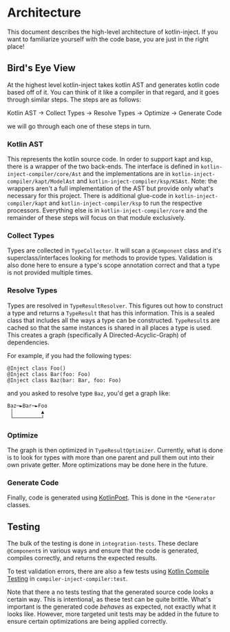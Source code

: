 # Architecture

This document describes the high-level architecture of kotlin-inject. If you want to familiarize yourself with the code
base, you are just in the right place!

## Bird's Eye View

At the highest level kotlin-inject takes kotlin AST and generates kotlin code based off of it. You can think of it like
a compiler in that regard, and it goes through similar steps. The steps are as follows:

Kotlin AST -> Collect Types -> Resolve Types -> Optimize -> Generate Code

we will go through each one of these steps in turn.

### Kotlin AST

This represents the kotlin source code. In order to support kapt and ksp, there is a wrapper of the two back-ends. The
interface is defined in `kotlin-inject-compiler/core/Ast` and the implementations are in
`kotlin-inject-compiler/kapt/ModelAst` and `kotlin-inject-compiler/ksp/KSAst`. Note: the wrappers aren't a full
implementation of the AST but provide only what's necessary for this project. There is additional glue-code in
`kotlin-inject-compiler/kapt` and `kotlin-inject-compiler/ksp` to run the respective processors. Everything else is in
`kotlin-inject-compiler/core` and the remainder of these steps will focus on that module exclusively.

### Collect Types

Types are collected in `TypeCollector`. It will scan a `@Component` class and it's superclass/interfaces looking for
methods to provide types. Validation is also done here to ensure a type's scope annotation correct and that a type is
not provided multiple times.

### Resolve Types

Types are resolved in `TypeResultResolver`. This figures out how to construct a type and returns a `TypeResult` that has
this information. This is a sealed class that includes all the ways a type can be constructed. `TypeResult`s are cached
so that the same instances is shared in all places a type is used. This creates a graph
(specifically A Directed-Acyclic-Graph) of dependencies.

For example, if you had the following types:

```
@Inject class Foo()
@Inject class Bar(foo: Foo)
@Inject class Baz(bar: Bar, foo: Foo)
```

and you asked to resolve type `Baz`, you'd get a graph like:

```
Baz─►Bar─►Foo
 │         ▲
 └─────────┘
```

### Optimize

The graph is then optimized in `TypeResultOptimizer`. Currently, what is done is to look for types with more than one
parent and pull them out into their own private getter. More optimizations may be done here in the future.

### Generate Code

Finally, code is generated using [KotlinPoet](https://square.github.io/kotlinpoet/). This is done in the `*Generator`
classes.

## Testing

The bulk of the testing is done in `integration-tests`. These declare `@Component`s in various ways and ensure that the
code is generated, compiles correctly, and returns the expected results.

To test validation errors, there are also a few tests using
[Kotlin Compile Testing](https://github.com/tschuchortdev/kotlin-compile-testing) in `compiler-inject-compiler:test`.

Note that there a no tests testing that the generated source code looks a certain way. This is intentional, as these
test can be quite brittle. What's important is the generated code _behaves_ as expected, not exactly what it looks like.
However, more targeted unit tests may be added in the future to ensure certain optimizations are being applied correctly.